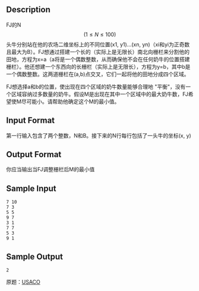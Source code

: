 ## Description

FJ的N$$(1 \leq N \leq 100)$$头牛分别站在他的农场二维坐标上的不同位置(x1, y1)...(xn, yn)（xi和yi为正奇数且最大为B）。FJ想通过搭建一个长的（实际上是无限长）南北向栅栏来分割他的田地，方程为x=a（a将是一个偶数整数，从而确保他不会在任何奶牛的位置搭建栅栏）。他还想建一个东西向的长栅栏（实际上是无限长），方程为y=b，其中b是一个偶数整数。这两道栅栏在(a,b)点交叉，它们一起将他的田地分成四个区域。

FJ想选择a和b的位置，使出现在四个区域的奶牛数量能够合理地 "平衡"，没有一个区域容纳过多数量的奶牛。假设M是出现在其中一个区域中的最大奶牛数，FJ希望使M尽可能小。请帮助他确定这个M的最小值。

## Input Format

第一行输入包含了两个整数，N和B。接下来的N行每行包括了一头牛的坐标(x, y)

## Output Format

你应当输出当FJ调整栅栏后M的最小值

## Sample Input

```
7 10
7 3
5 5
9 7
3 1
7 7
5 3
9 1
```

## Sample Output

```
2
```

原题：[USACO](http://www.usaco.org/index.php?page=viewproblem2&cpid=617)

